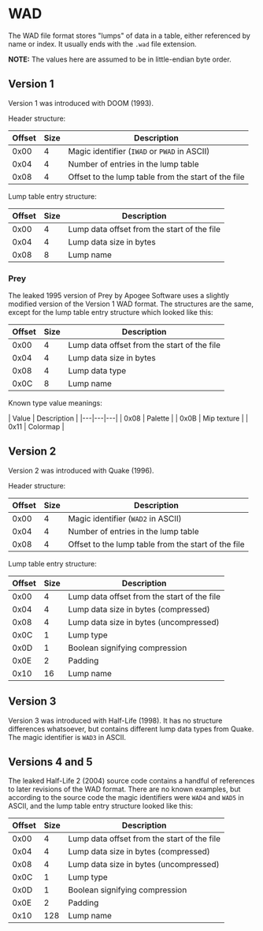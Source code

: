 
# WAD

The WAD file format stores "lumps" of data in a table, either referenced by
name or index. It usually ends with the `.wad` file extension.

**NOTE:** The values here are assumed to be in little-endian byte order.

## Version 1

Version 1 was introduced with DOOM (1993).

Header structure:

| Offset | Size | Description |
|---|---|---|
| 0x00 | 4 | Magic identifier (`IWAD` or `PWAD` in ASCII) |
| 0x04 | 4 | Number of entries in the lump table |
| 0x08 | 4 | Offset to the lump table from the start of the file |

Lump table entry structure:

| Offset | Size | Description |
|---|---|---|
| 0x00 | 4 | Lump data offset from the start of the file |
| 0x04 | 4 | Lump data size in bytes |
| 0x08 | 8 | Lump name |

### Prey

The leaked 1995 version of Prey by Apogee Software uses a slightly modified
version of the Version 1 WAD format. The structures are the same, except for
the lump table entry structure which looked like this:

| Offset | Size | Description |
|---|---|---|
| 0x00 | 4 | Lump data offset from the start of the file |
| 0x04 | 4 | Lump data size in bytes |
| 0x08 | 4 | Lump data type |
| 0x0C | 8 | Lump name |

Known type value meanings:

| Value | Description |
|---|---|---|
| 0x08 | Palette |
| 0x0B | Mip texture |
| 0x11 | Colormap |

## Version 2

Version 2 was introduced with Quake (1996).

Header structure:

| Offset | Size | Description |
|---|---|---|
| 0x00 | 4 | Magic identifier (`WAD2` in ASCII) |
| 0x04 | 4 | Number of entries in the lump table |
| 0x08 | 4 | Offset to the lump table from the start of the file |

Lump table entry structure:

| Offset | Size | Description |
|---|---|---|
| 0x00 | 4 | Lump data offset from the start of the file |
| 0x04 | 4 | Lump data size in bytes (compressed) |
| 0x08 | 4 | Lump data size in bytes (uncompressed) |
| 0x0C | 1 | Lump type |
| 0x0D | 1 | Boolean signifying compression |
| 0x0E | 2 | Padding |
| 0x10 | 16 | Lump name |

## Version 3

Version 3 was introduced with Half-Life (1998). It has no structure differences
whatsoever, but contains different lump data types from Quake. The magic
identifier is `WAD3` in ASCII.

## Versions 4 and 5

The leaked Half-Life 2 (2004) source code contains a handful of references to
later revisions of the WAD format. There are no known examples, but according
to the source code the magic identifiers were `WAD4` and `WAD5` in ASCII, and
the lump table entry structure looked like this:

| Offset | Size | Description |
|---|---|---|
| 0x00 | 4 | Lump data offset from the start of the file |
| 0x04 | 4 | Lump data size in bytes (compressed) |
| 0x08 | 4 | Lump data size in bytes (uncompressed) |
| 0x0C | 1 | Lump type |
| 0x0D | 1 | Boolean signifying compression |
| 0x0E | 2 | Padding |
| 0x10 | 128 | Lump name |
